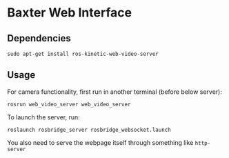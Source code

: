 # Baxter Web Interface
## Dependencies
```
sudo apt-get install ros-kinetic-web-video-server
```
## Usage
For camera functionality, first run in another terminal (before below server):
```
rosrun web_video_server web_video_server
```

To launch the server, run:
```
roslaunch rosbridge_server rosbridge_websocket.launch

```
You also need to serve the webpage itself through something like ```http-server```
